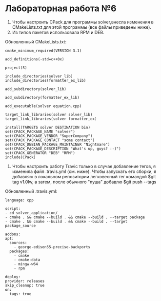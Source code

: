 # Лабораторная работа №6

 1) Чтобы настроить CPack для программы solver,внесла изменения в CMakeLists.txt для этой программы (все файлы приведены ниже).
  2) Из типов пакетов использовала RPM и DEB.

  Обновленный CMakeLists.txt:
   ```
cmake_minimum_required(VERSION 3.1)

add_definitions(-std=c++0x)

project(S)

include_directories(solver_lib)
include_directories(formatter_ex_lib)

add_subdirectory(solver_lib)

add_subdirectory(formatter_ex_lib)

add_executable(solver equation.cpp)

target_link_libraries(solver solver_lib)
target_link_libraries(solver formatter_ex)

install(TARGETS solver DESTINATION bin)
set(CPACK_PACKAGE_NAME "solver")
set(CPACK_PACKAGE_VENDOR "SuperCompany")
set(CPACK_PACKAGE_CONTACT "some contact")
set(CPACK_DEBIAN_PACKAGE_MAINTAINER "Nightmare")
set(CPACK_PACKAGE_DESCRIPTION "What's up, guys? :-)")
set(CPACK_GENERATOR "DEB" "RPM")
include(CPack)
```
 1) Чтобы настроить работу Travic только в случае добавление тегов, я изменила файл .travis.yml (см. ниже). Чтобы запускать его сборки, я добавляю в локальном репозитории легковесный тег командой $git tag v1.0lw, а затем, после обычного "пуша" добавлю $git push --tags

 Обновленный .travis.yml:
  ```
language: cpp

script:
- cd solver_application/
- cmake . && cmake --build . && cmake --build . --target package
- cmake . && cmake --build . && cmake --build . --target package_source

addons:
  apt:
    sources:
      - george-edison55-precise-backports
    packages:
      - cmake
      - cmake-data
      - mingw-w64
      - rpm

 deploy:
  provider: releases
  skip_cleanup: true
  on:
    tags: true
```
